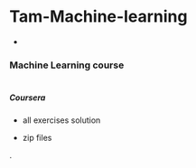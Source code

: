 # Tam-Machine-learning
*
### Machine Learning course
#

#####  Coursera

* all exercises solution

* zip files





.
